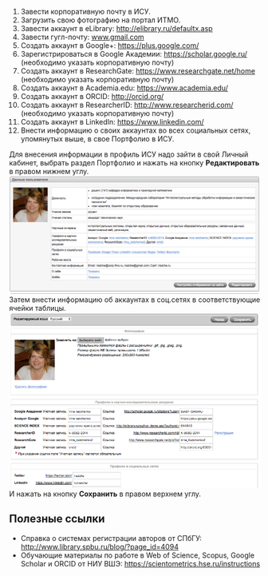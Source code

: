 1. Завести корпоративную почту в ИСУ.
2. Загрузить свою фотографию на портал ИТМО.
3. Завести аккаунт в eLibrary: http://elibrary.ru/defaultx.asp
4. Завести гугл-почту: www.gmail.com
5. Создать аккаунт в Google+: https://plus.google.com/
6. Зарегистрироваться в Google Академии: https://scholar.google.ru/ (необходимо указать корпоративную почту)
7. Создать аккаунт в ResearchGate: https://www.researchgate.net/home (необходимо указать корпоративную почту)
8. Cоздать аккаунт в Academia.edu: https://www.academia.edu/
9. Cоздать аккаунт в ORCID: http://orcid.org/
10. Создать аккаунт в ResearcherID: http://www.researcherid.com/ (необходимо указать корпоративную почту)
11. Создать аккаунт в LinkedIn: https://www.linkedin.com/
12. Внести информацию о своих аккаунтах во всех социальных сетях, упомянутых выше, в свое Портфолио в ИСУ.
    
Для внесения информации в профиль ИСУ надо зайти в свой Личный кабинет, выбрать раздел Портфолио и нажать на кнопку __Редактировать__ в правом нижнем углу.    
![Portfolio](https://github.com/IPMITMO/staff-visibility/blob/master/images/%D0%A1%D0%BA%D1%80%D0%B8%D0%BD%D1%88%D0%BE%D1%82%202016-11-01%2018.31.54.png?raw=true)
Затем внести информацию об аккаунтах в соц.сетях в соответствующие ячейки таблицы.    
![Portfolio](https://github.com/IPMITMO/staff-visibility/blob/master/images/%D0%A1%D0%BA%D1%80%D0%B8%D0%BD%D1%88%D0%BE%D1%82%202016-11-02%2013.30.08.png?raw=true) 
И нажать на кнопку __Сохранить__ в правом верхнем углу.

## Полезные ссылки

* Справка о системах регистрации авторов от СПбГУ: http://www.library.spbu.ru/blog/?page_id=4094    
* Обучающие материалы по работе в Web of Science, Scopus, Google Scholar и ORCID от НИУ ВШЭ: https://scientometrics.hse.ru/instructions

